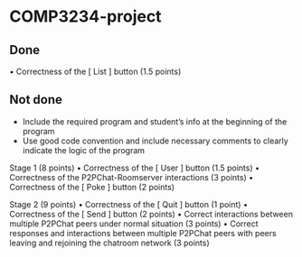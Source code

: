 # COMP3234-project
## Done
• Correctness of the [ List ] button (1.5 points)

## Not done
- Include the required program and student’s info at the beginning of the program
-  Use good code convention and include necessary comments to clearly indicate
the logic of the program

Stage 1 (8 points)
• Correctness of the [ User ] button (1.5 points)
• Correctness of the P2PChat-Roomserver interactions (3 points)
• Correctness of the [ Poke ] button (2 points)

Stage 2 (9 points)
• Correctness of the [ Quit ] button (1 point)
• Correctness of the [ Send ] button (2 points)
• Correct interactions between multiple P2PChat peers under normal situation (3 points)
• Correct responses and interactions between multiple P2PChat peers with peers leaving and rejoining the chatroom network (3 points)
